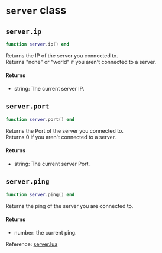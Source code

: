 # `server` class



## `server.ip`
```lua
function server.ip() end
```
Returns the IP of the server you connected to.  
Returns "none" or "world" if you aren't connected to a server.

#### Returns
- string: The current server IP.

## `server.port`
```lua
function server.port() end
```
Returns the Port of the server you connected to.  
Returns 0 if you aren't connected to a server.

#### Returns
- string: The current server Port.

## `server.ping`
```lua
function server.ping() end
```
Returns the ping of the server you are connected to.

#### Returns
- number: the current ping.

Reference: [server.lua](https://github.com/flarialmc/scripting-wiki/tree/main/autocomplete/game/server.lua)
